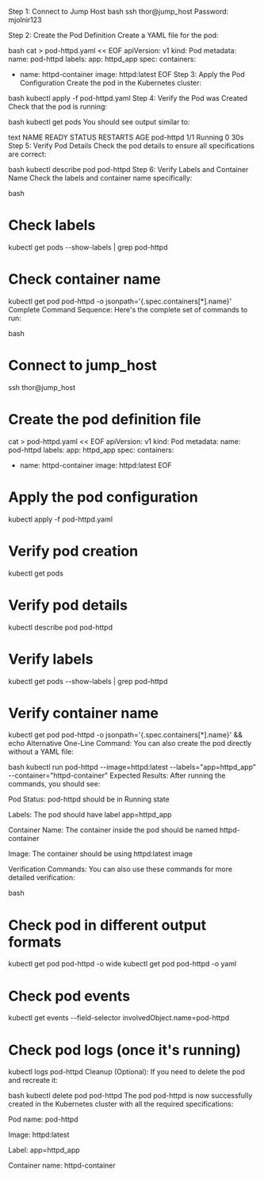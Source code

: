 Step 1: Connect to Jump Host
bash
ssh thor@jump_host
Password: mjolnir123

Step 2: Create the Pod Definition
Create a YAML file for the pod:

bash
cat > pod-httpd.yaml << EOF
apiVersion: v1
kind: Pod
metadata:
  name: pod-httpd
  labels:
    app: httpd_app
spec:
  containers:
  - name: httpd-container
    image: httpd:latest
EOF
Step 3: Apply the Pod Configuration
Create the pod in the Kubernetes cluster:

bash
kubectl apply -f pod-httpd.yaml
Step 4: Verify the Pod was Created
Check that the pod is running:

bash
kubectl get pods
You should see output similar to:

text
NAME        READY   STATUS    RESTARTS   AGE
pod-httpd   1/1     Running   0          30s
Step 5: Verify Pod Details
Check the pod details to ensure all specifications are correct:

bash
kubectl describe pod pod-httpd
Step 6: Verify Labels and Container Name
Check the labels and container name specifically:

bash
# Check labels
kubectl get pods --show-labels | grep pod-httpd

# Check container name
kubectl get pod pod-httpd -o jsonpath='{.spec.containers[*].name}'
Complete Command Sequence:
Here's the complete set of commands to run:

bash
# Connect to jump_host
ssh thor@jump_host

# Create the pod definition file
cat > pod-httpd.yaml << EOF
apiVersion: v1
kind: Pod
metadata:
  name: pod-httpd
  labels:
    app: httpd_app
spec:
  containers:
  - name: httpd-container
    image: httpd:latest
EOF

# Apply the pod configuration
kubectl apply -f pod-httpd.yaml

# Verify pod creation
kubectl get pods

# Verify pod details
kubectl describe pod pod-httpd

# Verify labels
kubectl get pods --show-labels | grep pod-httpd

# Verify container name
kubectl get pod pod-httpd -o jsonpath='{.spec.containers[*].name}' && echo
Alternative One-Line Command:
You can also create the pod directly without a YAML file:

bash
kubectl run pod-httpd --image=httpd:latest --labels="app=httpd_app" --container="httpd-container"
Expected Results:
After running the commands, you should see:

Pod Status: pod-httpd should be in Running state

Labels: The pod should have label app=httpd_app

Container Name: The container inside the pod should be named httpd-container

Image: The container should be using httpd:latest image

Verification Commands:
You can also use these commands for more detailed verification:

bash
# Check pod in different output formats
kubectl get pod pod-httpd -o wide
kubectl get pod pod-httpd -o yaml

# Check pod events
kubectl get events --field-selector involvedObject.name=pod-httpd

# Check pod logs (once it's running)
kubectl logs pod-httpd
Cleanup (Optional):
If you need to delete the pod and recreate it:

bash
kubectl delete pod pod-httpd
The pod pod-httpd is now successfully created in the Kubernetes cluster with all the required specifications:

Pod name: pod-httpd

Image: httpd:latest

Label: app=httpd_app

Container name: httpd-container


